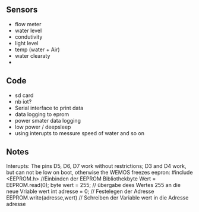 ## Sensors
-  flow meter
-  water level
-  condutivity
-  light level
-  temp (water + Air)
-  water clearaty
-  

## Code 
-  sd card
-  nb iot?
-  Serial interface to print data
-  data logging to eprom
-  power smater data logging
-  low power / deepsleep
-  using interupts to messure speed of water and so on



## Notes
Interupts: The pins D5, D6, D7 work without restrictions; D3 and D4 work, but can not be low on boot, otherwise the WEMOS freezes
eepron: #include <EEPROM.h> //Einbinden der EEPROM Bibliothekbyte Wert = EEPROM.read(0);
        byte wert = 255;            // übergabe dees Wertes 255 an die neue Vriable wert
        int adresse = 0;            // Festelegen der Adresse
        EEPROM.write(adresse,wert)  // Schreiben der Variable wert in die Adresse adresse



